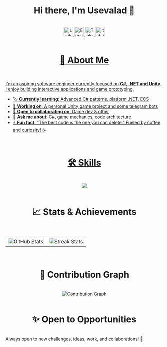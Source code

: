 <div align="center">
  <h1>Hi there, I'm Usevalad 👋</h1>
</div>
<br>
<div align="center">
  <a href="https://www.linkedin.com/in/usevalad-buben-36a62b388/" target="_blank">
    <img src="https://img.shields.io/badge/linkedin-0A66C2.svg?style=for-the-badge&logo=linkedin&logoColor=white" alt="LinkedIn" height="30"/>
  </a>
  <a href="mailto:usevaladbuben@gmail.com" target="_blank">
    <img src="https://img.shields.io/badge/gmail-f2a60c.svg?style=for-the-badge&logo=gmail&logoColor=white" alt="Email" height="30"/>
  </a>
  <a href="https://t.me/g_een" target="_blank">
    <img src="https://img.shields.io/badge/telegram-24A1DE.svg?style=for-the-badge&logo=telegram&logoColor=white" alt="Telegram" height="30"/>
  </a>
  <a href="https://severnbli.itch.io/" target="_blank">
    <img src="https://img.shields.io/badge/itch.io-FA5C5C.svg?style=for-the-badge&logo=itchdotio&logoColor=white" alt="itch.io" height="30"/>
</div>
<br>
    

<div align="center">
  <h1>🧰 About Me</h1>
</div>
<br>

I'm an aspiring software engineer currently focused on **C#, .NET and Unity**.  
I enjoy building interactive applications and game prototyping.

- 🏷️ **Currently learning**: Advanced C# patterns, platform .NET, ECS
- 🔭 **Working on**: A personal Unity game project and some telegram bots
- 🤝 **Open to collaborating on**: Game dev & other
- 💬 **Ask me about**: C#, game mechanics, code architecture
- ⚡ **Fun fact**: "The best code is the one you can delete." Fueled by coffee and curiosity! ☕
<br>


<div align="center">
  <h1>🛠️ Skills</h1>
</div>
<br>
<div align="center">
  <a href="https://skillicons.dev">
    <img src="https://skillicons.dev/icons?i=cs,unity,c,cpp,java,py,postgres,git,linux" />
  </a>
</div>
<br>


<div align="center">
  <h1>📈 Stats & Achievements</h1>
</div>
<br>
<table align="center" style="border-spacing: 20px 10px;">
  <tr>
    <td>
      <img src="https://github-readme-stats.vercel.app/api?username=Severnbli&show_icons=true&theme=dark&hide_border=true" alt="GitHub Stats" width="100%" />
    </td>
    <td>
      <img src="https://github-readme-streak-stats.herokuapp.com/?user=Severnbli&theme=dark&hide_border=true" alt="Streak Stats" width="100%" />
    </td>
  </tr>
</table>
<br>


<div align="center">
  <h1>🌱 Contribution Graph</h1>
</div>
<br>
<div align="center">
  <img src="https://github-readme-activity-graph.vercel.app/graph?username=Severnbli&theme=github-dark&hide_border=true" alt="Contribution Graph" />
</div>
<br>

<div align="center">
  <h1>✨ Open to Opportunities</h1>
</div>
<br>
Always open to new challenges, ideas, work, and collaborations! 🚀
